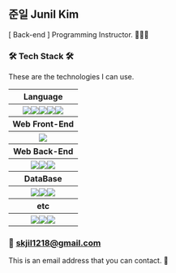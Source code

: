 ## 준일 Junil Kim
[ Back-end ] Programming Instructor. 🧑🏻‍🏫


### 🛠 Tech Stack 🛠
These are the technologies I can use.

<table>
  <tr>
    <th>Language</th>
  </tr>
  <tr>
    <th style="display: flex; justify-content: center">
      <img src="https://img.shields.io/badge/JavaScript-F7DF1E?style=flat-square&logo=JavaScript&logoColor=black"/>
      <img src="https://img.shields.io/badge/TypeScript-3F75FF?style=flat-square&logo=TypeScript&logoColor=white"/>
      <img src="https://img.shields.io/badge/C++-00599C?style=flat-square&logo=C%2B%2B&logoColor=white"/>
      <img src="https://img.shields.io/badge/Java-007396?style=flat-square&logo=Java&logoColor=white"/>
      <img src="https://img.shields.io/badge/Python-3776AB?style=flat-square&logo=Python&logoColor=white"/>
    </th>
  </tr>
  <tr>
    <th>Web Front-End</th>
  </tr>
  <tr>
    <th style="display: flex; justify-content: center">
      <img src="https://img.shields.io/badge/React-43BBFF?style=flat-square&logo=React&logoColor=white"/>
    </th>
  </tr>
  <tr>
    <th>Web Back-End</th>
  </tr>
  <tr>
    <th style="display: flex; justify-content: center">
      <img src="https://img.shields.io/badge/JSP-FF3300?style=flat-square&logo=Java&logoColor=white"/>
      <img src="https://img.shields.io/badge/Spring-6DB33F?style=flat-square&logo=Spring&logoColor=white"/>
      <img src="https://img.shields.io/badge/Spring Boot-6DB33F?style=flat-square&logo=SpringBoot&logoColor=white"/>
    </th>
  </tr>
  <tr>
    <th>DataBase</th>
  </tr>
  <tr>
    <th style="display: flex; justify-content: center">
      <img src="https://img.shields.io/badge/Oracle-F80000?style=flat-square&logo=Oracle&logoColor=white"/>
      <img src="https://img.shields.io/badge/MySQL-4479A1?style=flat-square&logo=MySQL&logoColor=white"/>
      <img src="https://img.shields.io/badge/MS SQL Server-CC2927?style=flat-square&logo=Microsoftsqlserver&logoColor=white"/>
    </th>
  </tr>
  <tr>
    <th>etc</th>
  </tr>
  <tr>
    <th style="display: flex; justify-content: center">
      <img src="https://img.shields.io/badge/Adobe Photoshop-31A8FF?style=flat-square&logo=AdobePhotoshop&logoColor=white"/>
      <img src="https://img.shields.io/badge/Adobe Premiere Pro-9999FF?style=flat-square&logo=AdobePremierePro&logoColor=white"/>
      <img src="https://img.shields.io/badge/Pro Tools-7ACB10?style=flat-square&logo=ProTools&logoColor=white"/>
    </th>
  </tr>
</table>

### 📧 skjil1218@gmail.com
This is an email address that you can contact. 🙂
